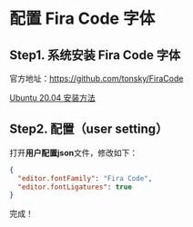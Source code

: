 # 配置 Fira Code 字体

## Step1. 系统安装 Fira Code 字体

官方地址：https://github.com/tonsky/FiraCode

[Ubuntu 20.04 安装方法](../../Linux/Ubuntu/20.04/系统配置/安装FiraCode字体.md)

## Step2. 配置（user setting）

打开**用户配置json**文件，修改如下：

``` json
{
  "editor.fontFamily": "Fira Code",
  "editor.fontLigatures": true
}
```

完成！
